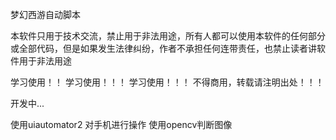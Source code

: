 梦幻西游自动脚本


本软件只用于技术交流，禁止用于非法用途，所有人都可以使用本软件的任何部分或全部代码，但是如果发生法律纠纷，作者不承担任何连带责任，也禁止读者讲软件用于非法用途


学习使用！！
学习使用！！！
学习使用！！！
不得商用，转载请注明出处！！！

开发中...

使用uiautomator2 对手机进行操作
使用opencv判断图像